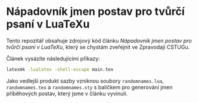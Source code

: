 # Nápadovník jmen postav pro tvůrčí psaní v LuaTeXu

Tento repozitář obsahuje zdrojový kód článku *Nápadovník jmen postav pro
tvůrčí psaní v LuaTeXu*, který se chystám zveřejnit ve Zpravodaji CSTUGu.

Článek vysázíte následujícími příkazy:

``` bash
latexmk -lualatex -shell-escape main.tex
```

Jako vedlejší produkt sazby vzniknou soubory `randomnames.lua`,
`randomnames.tex` a `randomnames.sty` s balíčkem pro generování jmen
příběhových postav, který jsme v článku vyvinuli.
